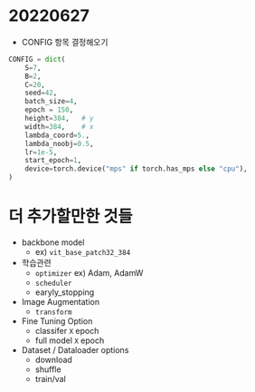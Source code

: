 # 20220627
- CONFIG 항목 결정해오기
```python
CONFIG = dict(
    S=7,
    B=2,
    C=20,
    seed=42,
    batch_size=4,
    epoch = 150,
    height=384,   # y
    width=384,    # x
    lambda_coord=5.,
    lambda_noobj=0.5,
    lr=1e-5,
    start_epoch=1,
    device=torch.device("mps" if torch.has_mps else "cpu"),
)
```

# 더 추가할만한 것들
- backbone model
  - ex) `vit_base_patch32_384`
- 학습관련
  - `optimizer` ex) Adam, AdamW
  - `scheduler`
  - earyly_stopping
- Image Augmentation
  - `transform`
- Fine Tuning Option
  - classifer `X` epoch
  - full model `X` epoch
- Dataset / Dataloader options
  - download
  - shuffle
  - train/val



